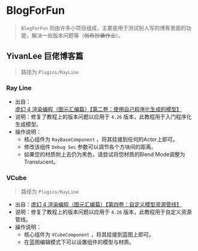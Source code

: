 # BlogForFun

> `BlogForFun` 则由许多小项目组成，主要是用于测试别人写的博客里面的功能，解决一些版本问题等（~~俗称抄袭作业~~）。

## YivanLee 巨佬博客篇

>  路径为 `Plugins/RayLine`

### Ray Line

* 出自：[虚幻 4 渲染编程（图元汇编篇）【第二卷：使用自己程序化生成的模型】](https://zhuanlan.zhihu.com/p/38462130)
* 说明：修复了教程上的版本问题以应用于 `4.26` 版本，此教程用于入门程序化生成模型。
* 操作说明：
  * 核心组件为 `RayBaseComponent` ，将其挂接到任何的Actor上即可。
  * 修改该组件 `Debug Sec` 参数可以调节各个方块间的距离。
  * 如果您的材质附上去仍为黑色，请尝试将您材质的Blend Mode调整为Translucent。

### VCube

> 路径为 `Plugins/RayLine`

* 出自：[虚幻 4 渲染编程（图元汇编篇）【第四卷：自定义模型资源管线】](https://zhuanlan.zhihu.com/p/39452117)
* 说明：修复了教程上的版本问题以应用于 `4.26` 版本，此教程用于自定义资源管线。
* 操作说明：
  * 核心组件为 `VCubeComponent` ，将其挂接到蓝图上即可。
  * 在蓝图编辑模式下可以设置组件的模型与材质。
